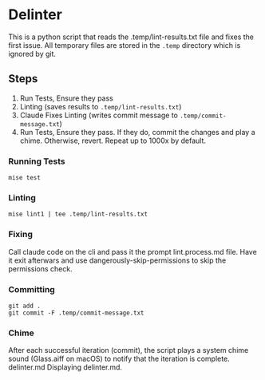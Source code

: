 # Delinter

This is a python script that reads the .temp/lint-results.txt file and fixes the first issue. All temporary files are stored in the `.temp` directory which is ignored by git.

## Steps

1. Run Tests, Ensure they pass
2. Linting (saves results to `.temp/lint-results.txt`)
3. Claude Fixes Linting (writes commit message to `.temp/commit-message.txt`)
4. Run Tests, Ensure they pass. If they do, commit the changes and play a chime. Otherwise, revert. Repeat up to 1000x by default.

### Running Tests

```
mise test
```

### Linting

```
mise lint1 | tee .temp/lint-results.txt
```

### Fixing

Call claude code on the cli and pass it the prompt lint.process.md file. Have it exit afterwars and use dangerously-skip-permissions to skip the permissions check.

### Committing

```
git add .
git commit -F .temp/commit-message.txt
```

### Chime

After each successful iteration (commit), the script plays a system chime sound (Glass.aiff on macOS) to notify that the iteration is complete.
delinter.md
Displaying delinter.md.